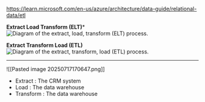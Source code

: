 
https://learn.microsoft.com/en-us/azure/architecture/data-guide/relational-data/etl

**Extract Load Transform (ELT)***
![Diagram of the extract, load, transform (ELT) process.](https://learn.microsoft.com/en-us/azure/architecture/data-guide/images/elt.png)

**Extract Transform Load (ETL)**
![Diagram of the extract, transform, load (ETL) process.](https://learn.microsoft.com/en-us/azure/architecture/data-guide/images/etl.png)


---
![[Pasted image 20250717170647.png]]

- Extract : The CRM system
- Load : The data warehouse
- Transform : The data warehouse